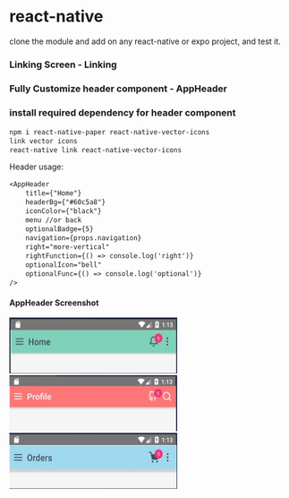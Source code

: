 # react-native

clone the module and add on any react-native or expo project, and test it. 
### Linking Screen - Linking
### Fully Customize header component - AppHeader

### install required dependency for header component
```
npm i react-native-paper react-native-vector-icons
link vector icons
react-native link react-native-vector-icons
```
Header usage:
```
<AppHeader
    title={"Home"}
    headerBg={"#60c5a8"}
    iconColor={"black"}
    menu //or back
    optionalBadge={5}
    navigation={props.navigation}
    right="more-vertical"
    rightFunction={() => console.log('right')}
    optionalIcon="bell"
    optionalFunc={() => console.log('optional')}
/>
```

#### AppHeader Screenshot
<div display="inline-block">
  <img src="/screenshots/header1.jpg" width="300" height="100" />
  <img src="/screenshots/header2.jpg" width="300" height="100" />
  <img src="/screenshots/header3.jpg" width="300" height="100" />
</div>
